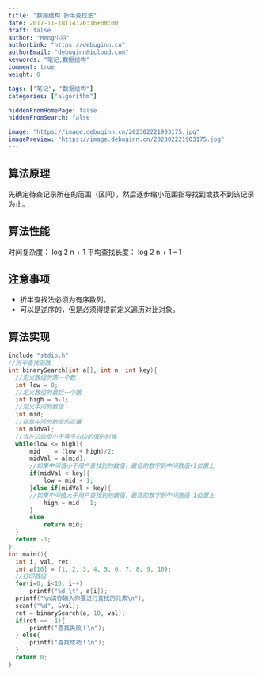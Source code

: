 ```yaml
---
title: "数据结构 折半查找法"
date: 2017-11-18T14:26:16+08:00
draft: false
author: "Meng小羽"
authorLink: "https://debuginn.cn"
authorEmail: "debuginn@icloud.com"
keywords: "笔记,数据结构"
comment: true
weight: 0

tags: ["笔记", "数据结构"]
categories: ["algorithm"]

hiddenFromHomePage: false
hiddenFromSearch: false

image: "https://image.debuginn.cn/202302221903175.jpg"
imagePreview: "https://image.debuginn.cn/202302221903175.jpg"
---
```


## 算法原理

先确定待查记录所在的范围（区间），然后逐步缩小范围指导找到或找不到该记录为止。

## 算法性能

时间复杂度： log 2 n + 1
平均查找长度： log 2 n + 1 – 1

## 注意事项

- 折半查找法必须为有序数列。
- 可以是逆序的，但是必须得提前定义遍历对比对象。

## 算法实现

```c
include "stdio.h"
//折半查找函数 
int binarySearch(int a[], int n, int key){
  //定义数组的第一个数 
  int low = 0;
  //定义数组的最后一个数
  int high = n-1;
  //定义中间的数值
  int mid;
  //存放中间的数值的变量
  int midVal; 
  //当左边的值小于等于右边的值的时候 
  while(low <= high){
      mid    = (low + high)/2;
      midVal = a[mid];
      //如果中间值小于用户查找到的数值，最低的数字到中间数值+1位置上 
      if(midVal < key){
          low = mid + 1;
      }else if(midVal > key){
      //如果中间值大于用户查找到的数值，最高的数字到中间数值-1位置上 
          high = mid - 1;
      }
      else
          return mid;   
  }
  return -1;    
}
int main(){
  int i, val, ret;
  int a[10] = {1, 2, 3, 4, 5, 6, 7, 8, 9, 10};
  //打印数组
  for(i=0; i<10; i++)
      printf("%d \t", a[i]);
  printf("\n请你输入你要进行查找的元素\n");
  scanf("%d", &val);
  ret = binarySearch(a, 10, val);
  if(ret == -1){
      printf("查找失败！\n");
  } else{
      printf("查找成功！\n");
  }
  return 0;
} 
```